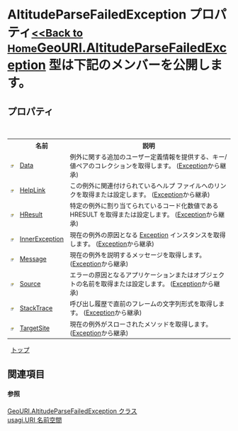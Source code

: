 # AltitudeParseFailedException プロパティ<small>[<<Back to Home](https://github.com/usagi/usagi.cs/blob/master/Help/Home.md)</small><a href="T_usagi_URI_GeoURI_AltitudeParseFailedException.md">GeoURI.AltitudeParseFailedException</a> 型は下記のメンバーを公開します。


## プロパティ
&nbsp;<table><tr><th></th><th>名前</th><th>説明</th></tr><tr><td>![Public プロパティ](media/pubproperty.gif "Public プロパティ")</td><td><a href="http://msdn2.microsoft.com/ja-jp/library/2wyfbc48" target="_blank">Data</a></td><td>
例外に関する追加のユーザー定義情報を提供する、キー/値ペアのコレクションを取得します。
 (<a href="http://msdn2.microsoft.com/ja-jp/library/c18k6c59" target="_blank">Exception</a>から継承)</td></tr><tr><td>![Public プロパティ](media/pubproperty.gif "Public プロパティ")</td><td><a href="http://msdn2.microsoft.com/ja-jp/library/71tawy4s" target="_blank">HelpLink</a></td><td>
この例外に関連付けられているヘルプ ファイルへのリンクを取得または設定します。
 (<a href="http://msdn2.microsoft.com/ja-jp/library/c18k6c59" target="_blank">Exception</a>から継承)</td></tr><tr><td>![Public プロパティ](media/pubproperty.gif "Public プロパティ")</td><td><a href="http://msdn2.microsoft.com/ja-jp/library/sh5cw61c" target="_blank">HResult</a></td><td>
特定の例外に割り当てられているコード化数値である HRESULT を取得または設定します。
 (<a href="http://msdn2.microsoft.com/ja-jp/library/c18k6c59" target="_blank">Exception</a>から継承)</td></tr><tr><td>![Public プロパティ](media/pubproperty.gif "Public プロパティ")</td><td><a href="http://msdn2.microsoft.com/ja-jp/library/902sca80" target="_blank">InnerException</a></td><td>
現在の例外の原因となる <a href="http://msdn2.microsoft.com/ja-jp/library/c18k6c59" target="_blank">Exception</a> インスタンスを取得します。
 (<a href="http://msdn2.microsoft.com/ja-jp/library/c18k6c59" target="_blank">Exception</a>から継承)</td></tr><tr><td>![Public プロパティ](media/pubproperty.gif "Public プロパティ")</td><td><a href="http://msdn2.microsoft.com/ja-jp/library/9btwf6wk" target="_blank">Message</a></td><td>
現在の例外を説明するメッセージを取得します。
 (<a href="http://msdn2.microsoft.com/ja-jp/library/c18k6c59" target="_blank">Exception</a>から継承)</td></tr><tr><td>![Public プロパティ](media/pubproperty.gif "Public プロパティ")</td><td><a href="http://msdn2.microsoft.com/ja-jp/library/85weac5w" target="_blank">Source</a></td><td>
エラーの原因となるアプリケーションまたはオブジェクトの名前を取得または設定します。
 (<a href="http://msdn2.microsoft.com/ja-jp/library/c18k6c59" target="_blank">Exception</a>から継承)</td></tr><tr><td>![Public プロパティ](media/pubproperty.gif "Public プロパティ")</td><td><a href="http://msdn2.microsoft.com/ja-jp/library/dxzhy005" target="_blank">StackTrace</a></td><td>
呼び出し履歴で直前のフレームの文字列形式を取得します。
 (<a href="http://msdn2.microsoft.com/ja-jp/library/c18k6c59" target="_blank">Exception</a>から継承)</td></tr><tr><td>![Public プロパティ](media/pubproperty.gif "Public プロパティ")</td><td><a href="http://msdn2.microsoft.com/ja-jp/library/2wchw354" target="_blank">TargetSite</a></td><td>
現在の例外がスローされたメソッドを取得します。
 (<a href="http://msdn2.microsoft.com/ja-jp/library/c18k6c59" target="_blank">Exception</a>から継承)</td></tr></table>&nbsp;
<a href="#altitudeparsefailedexception-プロパティ">トップ</a>

## 関連項目


#### 参照
<a href="T_usagi_URI_GeoURI_AltitudeParseFailedException.md">GeoURI.AltitudeParseFailedException クラス</a><br /><a href="N_usagi_URI.md">usagi.URI 名前空間</a><br />